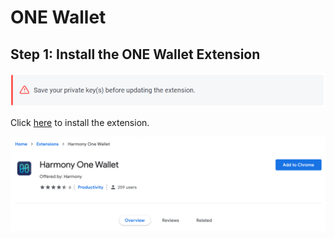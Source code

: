 # ONE Wallet

## **Step 1: Install the ONE Wallet Extension**

![](../.gitbook/assets/image%20%28245%29.png)

Click [here](https://chrome.google.com/webstore/detail/harmony-one-wallet/gldpceolgfpjnajainimdfghhhgcnfmf) to install the extension.

![](../.gitbook/assets/one_wallet_install.png)

